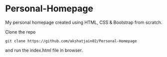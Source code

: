 # Personal-Homepage
My personal homepage created using HTML, CSS & Bootstrap from scratch.

Clone the repo
```
git clone https://github.com/akshatjain02/Personal-Homepage
```
and run the index.html file in browser.
